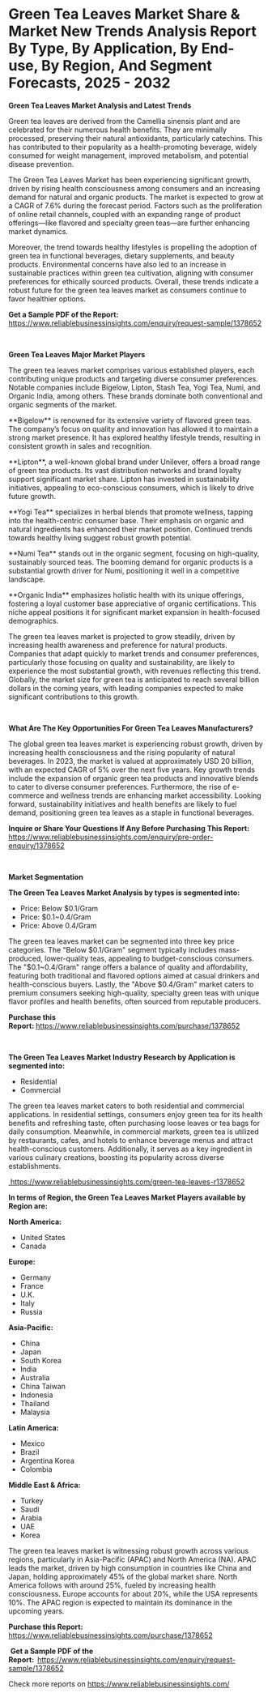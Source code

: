 <p><h1>Green Tea Leaves Market Share & Market New Trends Analysis Report By Type, By Application, By End-use, By Region, And Segment Forecasts, 2025 - 2032</h1></p><p><strong>Green Tea Leaves Market Analysis and Latest Trends</strong></p>
<p><p>Green tea leaves are derived from the Camellia sinensis plant and are celebrated for their numerous health benefits. They are minimally processed, preserving their natural antioxidants, particularly catechins. This has contributed to their popularity as a health-promoting beverage, widely consumed for weight management, improved metabolism, and potential disease prevention.</p><p>The Green Tea Leaves Market has been experiencing significant growth, driven by rising health consciousness among consumers and an increasing demand for natural and organic products. The market is expected to grow at a CAGR of 7.6% during the forecast period. Factors such as the proliferation of online retail channels, coupled with an expanding range of product offerings—like flavored and specialty green teas—are further enhancing market dynamics. </p><p>Moreover, the trend towards healthy lifestyles is propelling the adoption of green tea in functional beverages, dietary supplements, and beauty products. Environmental concerns have also led to an increase in sustainable practices within green tea cultivation, aligning with consumer preferences for ethically sourced products. Overall, these trends indicate a robust future for the green tea leaves market as consumers continue to favor healthier options.</p></p>
<p><strong>Get a Sample PDF of the Report:&nbsp;</strong> <a href="https://www.reliablebusinessinsights.com/enquiry/request-sample/1378652?utm_campaign=2214&utm_medium=2&utm_source=Github&utm_content=ia&utm_term=14022025&utm_id=green-tea-leaves">https://www.reliablebusinessinsights.com/enquiry/request-sample/1378652</a></p>
<p>&nbsp;</p>
<p><strong>Green Tea Leaves Major Market Players</strong></p>
<p><p>The green tea leaves market comprises various established players, each contributing unique products and targeting diverse consumer preferences. Notable companies include Bigelow, Lipton, Stash Tea, Yogi Tea, Numi, and Organic India, among others. These brands dominate both conventional and organic segments of the market.</p><p>**Bigelow** is renowned for its extensive variety of flavored green teas. The company’s focus on quality and innovation has allowed it to maintain a strong market presence. It has explored healthy lifestyle trends, resulting in consistent growth in sales and recognition.</p><p>**Lipton**, a well-known global brand under Unilever, offers a broad range of green tea products. Its vast distribution networks and brand loyalty support significant market share. Lipton has invested in sustainability initiatives, appealing to eco-conscious consumers, which is likely to drive future growth.</p><p>**Yogi Tea** specializes in herbal blends that promote wellness, tapping into the health-centric consumer base. Their emphasis on organic and natural ingredients has enhanced their market position. Continued trends towards healthy living suggest robust growth potential.</p><p>**Numi Tea** stands out in the organic segment, focusing on high-quality, sustainably sourced teas. The booming demand for organic products is a substantial growth driver for Numi, positioning it well in a competitive landscape.</p><p>**Organic India** emphasizes holistic health with its unique offerings, fostering a loyal customer base appreciative of organic certifications. This niche appeal positions it for significant market expansion in health-focused demographics.</p><p>The green tea leaves market is projected to grow steadily, driven by increasing health awareness and preference for natural products. Companies that adapt quickly to market trends and consumer preferences, particularly those focusing on quality and sustainability, are likely to experience the most substantial growth, with revenues reflecting this trend. Globally, the market size for green tea is anticipated to reach several billion dollars in the coming years, with leading companies expected to make significant contributions to this growth.</p></p>
<p>&nbsp;</p>
<p><strong>What Are The Key Opportunities For Green Tea Leaves Manufacturers?</strong></p>
<p><p>The global green tea leaves market is experiencing robust growth, driven by increasing health consciousness and the rising popularity of natural beverages. In 2023, the market is valued at approximately USD 20 billion, with an expected CAGR of 5% over the next five years. Key growth trends include the expansion of organic green tea products and innovative blends to cater to diverse consumer preferences. Furthermore, the rise of e-commerce and wellness trends are enhancing market accessibility. Looking forward, sustainability initiatives and health benefits are likely to fuel demand, positioning green tea leaves as a staple in functional beverages.</p></p>
<p><strong>Inquire or Share Your Questions If Any Before Purchasing This Report:</strong> <a href="https://www.reliablebusinessinsights.com/enquiry/pre-order-enquiry/1378652?utm_campaign=2214&utm_medium=2&utm_source=Github&utm_content=ia&utm_term=14022025&utm_id=green-tea-leaves">https://www.reliablebusinessinsights.com/enquiry/pre-order-enquiry/1378652</a></p>
<p>&nbsp;</p>
<p><strong>Market Segmentation</strong></p>
<p><strong>The Green Tea Leaves Market Analysis by types is segmented into:</strong></p>
<p><ul><li>Price: Below $0.1/Gram</li><li>Price: $0.1~0.4/Gram</li><li>Price: Above 0.4/Gram</li></ul></p>
<p><p>The green tea leaves market can be segmented into three key price categories. The "Below $0.1/Gram" segment typically includes mass-produced, lower-quality teas, appealing to budget-conscious consumers. The "$0.1~0.4/Gram" range offers a balance of quality and affordability, featuring both traditional and flavored options aimed at casual drinkers and health-conscious buyers. Lastly, the "Above $0.4/Gram" market caters to premium consumers seeking high-quality, specialty green teas with unique flavor profiles and health benefits, often sourced from reputable producers.</p></p>
<p><strong>Purchase this Report:&nbsp;</strong><a href="https://www.reliablebusinessinsights.com/purchase/1378652?utm_campaign=2214&utm_medium=2&utm_source=Github&utm_content=ia&utm_term=14022025&utm_id=green-tea-leaves">https://www.reliablebusinessinsights.com/purchase/1378652</a></p>
<p>&nbsp;</p>
<p><strong>The Green Tea Leaves Market Industry Research by Application is segmented into:</strong></p>
<p><ul><li>Residential</li><li>Commercial</li></ul></p>
<p><p>The green tea leaves market caters to both residential and commercial applications. In residential settings, consumers enjoy green tea for its health benefits and refreshing taste, often purchasing loose leaves or tea bags for daily consumption. Meanwhile, in commercial markets, green tea is utilized by restaurants, cafes, and hotels to enhance beverage menus and attract health-conscious customers. Additionally, it serves as a key ingredient in various culinary creations, boosting its popularity across diverse establishments.</p></p>
<p><a href="https://www.reliablebusinessinsights.com/green-tea-leaves-r1378652?utm_campaign=2214&utm_medium=2&utm_source=Github&utm_content=ia&utm_term=14022025&utm_id=green-tea-leaves">&nbsp;https://www.reliablebusinessinsights.com/green-tea-leaves-r1378652</a></p>
<p><strong>In terms of Region, the Green Tea Leaves Market Players available by Region are:</strong></p>
<p>
    <p> <strong> North America: </strong>
        <ul>
            <li>United States</li>
            <li>Canada</li>
        </ul>
        </p> 
    <p> <strong> Europe: </strong>
        <ul>
            <li>Germany</li>
            <li>France</li>
            <li>U.K.</li>
            <li>Italy</li>
            <li>Russia</li>
        </ul>
        </p> 
    <p> <strong> Asia-Pacific: </strong>
        <ul>
            <li>China</li>
            <li>Japan</li>
            <li>South Korea</li>
            <li>India</li>
            <li>Australia</li>
            <li>China Taiwan</li>
            <li>Indonesia</li>
            <li>Thailand</li>
            <li>Malaysia</li>
        </ul>
        </p> 
    <p> <strong> Latin America: </strong>
        <ul>
            <li>Mexico</li>
            <li>Brazil</li>
            <li>Argentina Korea</li>
            <li>Colombia</li>
        </ul>
        </p> 
    <p> <strong> Middle East & Africa: </strong>
        <ul>
            <li>Turkey</li>
            <li>Saudi</li>
            <li>Arabia</li>
            <li>UAE</li>
            <li>Korea</li>
        </ul>
    </p>
    </p>
<p><p>The green tea leaves market is witnessing robust growth across various regions, particularly in Asia-Pacific (APAC) and North America (NA). APAC leads the market, driven by high consumption in countries like China and Japan, holding approximately 45% of the global market share. North America follows with around 25%, fueled by increasing health consciousness. Europe accounts for about 20%, while the USA represents 10%. The APAC region is expected to maintain its dominance in the upcoming years.</p></p>
<p><strong>Purchase this Report: </strong><a href="https://www.reliablebusinessinsights.com/purchase/1378652?utm_campaign=2214&utm_medium=2&utm_source=Github&utm_content=ia&utm_term=14022025&utm_id=green-tea-leaves">https://www.reliablebusinessinsights.com/purchase/1378652</a></p>
<p>&nbsp;<strong>Get a Sample PDF of the Report:&nbsp;&nbsp;</strong><a href="https://www.reliablebusinessinsights.com/enquiry/request-sample/1378652?utm_campaign=2214&utm_medium=2&utm_source=Github&utm_content=ia&utm_term=14022025&utm_id=green-tea-leaves">https://www.reliablebusinessinsights.com/enquiry/request-sample/1378652</a></p>
<p><strong></strong></p>
<p>Check more reports on <a href="https://www.reliablebusinessinsights.com/?utm_campaign=2214&utm_medium=2&utm_source=Github&utm_content=ia&utm_term=14022025&utm_id=green-tea-leaves">https://www.reliablebusinessinsights.com/</a></p>